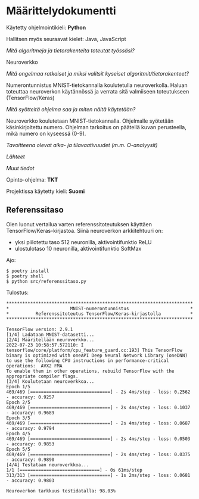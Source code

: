 # Määrittelydokumentti

Käytetty ohjelmointikieli: **Python**

Hallitsen myös seuraavat kielet: Java, JavaScript

_Mitä algoritmeja ja tietorakenteita toteutat työssäsi?_

Neuroverkko

_Mitä ongelmaa ratkaiset ja miksi valitsit kyseiset algoritmit/tietorakenteet?_

Numerontunnistus MNIST-tietokannalla koulutetulla neuroverkolla. Haluan toteuttaa neuroverkon käytännössä ja verrata sitä valmiiseen toteutukseen (TensorFlow/Keras)

_Mitä syötteitä ohjelma saa ja miten näitä käytetään?_

Neuroverkko koulutetaan MNIST-tietokannalla.
Ohjelmalle syötetään käsinkirjoitettu numero. Ohjelman tarkoitus on päätellä kuvan perusteella, mikä numero on kyseessä (0-9).

_Tavoitteena olevat aika- ja tilavaativuudet (m.m. O-analyysit)_

_Lähteet_

_Muut tiedot_

Opinto-ohjelma: **TKT**

Projektissa käytetty kieli: **Suomi**

## Referenssitaso

Olen luonut vertailua varten referenssitoteutuksen käyttäen TensorFlow/Keras-kirjastoa. Siinä neuroverkon arkkitehtuuri on:

- yksi piilotettu taso 512 neuronilla, aktivointifunktio ReLU
- ulostulotaso 10 neuronilla, aktivointifunktio SoftMax

Ajo:

```shell
$ poetry install
$ poetry shell
$ python src/referenssitaso.py
```

Tulostus:

```
**********************************************************************
*                       MNIST-numerontunnistus                       *
*          Referenssitoteutus TensorFlow/Keras-kirjastolla           *
**********************************************************************

TensorFlow version: 2.9.1
[1/4] Ladataan MNIST-datasetti...
[2/4] Määritellään neuroverkko...
2022-07-23 10:58:57.572110: I tensorflow/core/platform/cpu_feature_guard.cc:193] This TensorFlow binary is optimized with oneAPI Deep Neural Network Library (oneDNN) to use the following CPU instructions in performance-critical operations:  AVX2 FMA
To enable them in other operations, rebuild TensorFlow with the appropriate compiler flags.
[3/4] Koulutetaan neuroverkkoa...
Epoch 1/5
469/469 [==============================] - 2s 4ms/step - loss: 0.2562 - accuracy: 0.9257
Epoch 2/5
469/469 [==============================] - 2s 4ms/step - loss: 0.1037 - accuracy: 0.9689
Epoch 3/5
469/469 [==============================] - 2s 4ms/step - loss: 0.0687 - accuracy: 0.9794
Epoch 4/5
469/469 [==============================] - 2s 4ms/step - loss: 0.0503 - accuracy: 0.9853
Epoch 5/5
469/469 [==============================] - 2s 4ms/step - loss: 0.0375 - accuracy: 0.9890
[4/4] Testataan neuroverkkoa...
1/1 [==============================] - 0s 61ms/step
313/313 [==============================] - 1s 2ms/step - loss: 0.0681 - accuracy: 0.9803

Neuroverkon tarkkuus testidatalla: 98.03%
```
